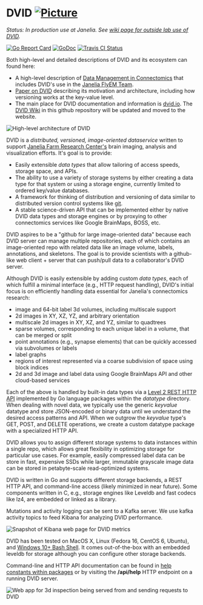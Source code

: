 DVID       [![Picture](https://raw.github.com/janelia-flyem/janelia-flyem.github.com/master/images/HHMI_Janelia_Color_Alternate_180x40.png)](http://www.janelia.org)
====

*Status: In production use at Janelia.  See [wiki page for outside lab use of DVID](https://github.com/janelia-flyem/dvid/wiki/State-of-DVID-for-External-Use).*

[![Go Report Card](https://goreportcard.com/badge/github.com/janelia-flyem/dvid)](https://goreportcard.com/report/github.com/janelia-flyem/dvid)
[![GoDoc](https://godoc.org/github.com/janelia-flyem/dvid?status.png)](https://godoc.org/github.com/janelia-flyem/dvid) 
[![Travis CI Status](https://travis-ci.org/janelia-flyem/dvid.svg?branch=master)](https://travis-ci.org/janelia-flyem/dvid)

Both high-level and detailed descriptions of DVID and its ecosystem can found here:

* A high-level description of [Data Management in Connectomics](https://www.janelia.org/project-team/flyem/blog/data-management-in-connectomics) that includes DVID's use in the [Janelia FlyEM Team](https://www.janelia.org/project-team/flyem).
* [Paper on DVID](https://www.frontiersin.org/article/10.3389/fncir.2019.00005)
describing its motivation and architecture, including how versioning works at the key-value
level.  
* The main place for DVID documentation and information is [dvid.io](http://dvid.io).  The [DVID Wiki](https://github.com/janelia-flyem/dvid/wiki) in this github repository will be updated and moved to the website.

![High-level architecture of DVID](/images/dvid-highlevel.png)

DVID is a *distributed, versioned, image-oriented dataservice* written to support 
[Janelia Farm Research Center's](http://www.janelia.org) brain imaging, analysis and 
visualization efforts.  It's goal is to provide:

* Easily extensible *data types* that allow tailoring of access speeds, storage space, and APIs.
* The ability to use a variety of storage systems by either creating a data type for that system or using a storage engine, currently limited to ordered key/value databases.
* A framework for thinking of distribution and versioning of data similar to distributed version 
control systems like [git](http://git-scm.com).
* A stable science-driven API that can be implemented either by native DVID data types and storage engines or by proxying to other connectomics services like Google BrainMaps, BOSS, etc.

DVID aspires to be a "github for large image-oriented data" because each DVID
server can manage multiple repositories, each of which contains an image-oriented repo
with related data like an image volume, labels, annotations, and skeletons.  The goal is to provide scientists 
with a github-like web client + server that can push/pull data to a collaborator's DVID server.

Although DVID is easily extensible by adding custom *data types*, each of which fulfill a
minimal interface (e.g., HTTP request handling), DVID's initial focus is on efficiently handling data essential for Janelia's connectomics research:

* image and 64-bit label 3d volumes, including multiscale support
* 2d images in XY, XZ, YZ, and arbitrary orientation
* multiscale 2d images in XY, XZ, and YZ, similar to quadtrees
* sparse volumes, corresponding to each unique label in a volume, that can be merged or split
* point annotations (e.g., synapse elements) that can be quickly accessed via subvolumes or labels
* label graphs
* regions of interest represented via a coarse subdivision of space using block indices
* 2d and 3d image and label data using Google BrainMaps API and other cloud-based services

Each of the above is handled by built-in data types via a
[Level 2 REST HTTP API](http://martinfowler.com/articles/richardsonMaturityModel.html)
implemented by Go language packages within the *datatype* directory.  When dealing with novel data,
we typically use the generic *keyvalue* datatype and store JSON-encoded or binary data
until we understand the desired access patterns and API.  When we outgrow the *keyvalue* type's
GET, POST, and DELETE operations, we create a custom datatype package with a specialized HTTP API.

DVID allows you to assign different storage systems to data instances within a single repo, which allows great flexibility
in optimizing storage for particular use cases.  For example, easily compressed label data can be
store in fast, expensive SSDs while larger, immutable grayscale image data can be stored in petabyte-scale
read-optimized systems.

DVID is written in Go and supports different storage backends, a REST HTTP API,
and command-line access (likely minimized in near future).  Some components written in 
C, e.g., storage engines like Leveldb and fast codecs like lz4, are embedded or linked as a library.

Mutations and activity logging can be sent to a Kafka server.  We use kafka activity topics to feed Kibana
for analyzing DVID performance.

![Snapshot of Kibana web page for DVID metrics](https://raw.githubusercontent.com/janelia-flyem/dvid/master/images/dvid-kibana-example.png)

DVID has been tested on MacOS X, Linux (Fedora 16, CentOS 6, Ubuntu), and 
[Windows 10+ Bash Shell](https://msdn.microsoft.com/en-us/commandline/wsl/about). It comes out-of-the-box with an embedded leveldb for storage although you can configure other storage backends.

Command-line and HTTP API documentation can be 
found in [help constants within packages](https://github.com/janelia-flyem/dvid/blob/master/datatype/labelvol/labelvol.go#L34) or by visiting the **/api/help**
HTTP endpoint on a running DVID server.

![Web app for 3d inspection being served from and sending requests to DVID](https://raw.githubusercontent.com/janelia-flyem/dvid/master/images/webapp.png)


